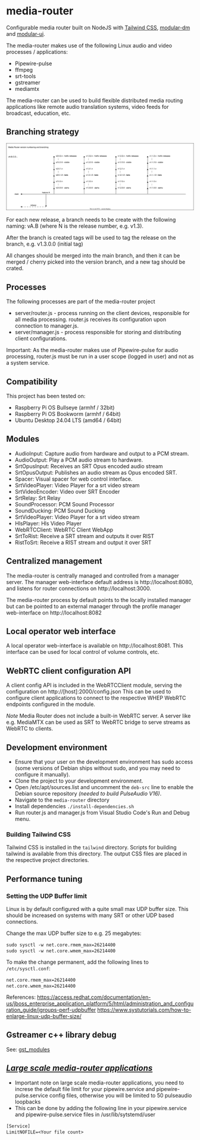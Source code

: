 # media-router

Configurable media router built on NodeJS with [Tailwind CSS](https://tailwindcss.com/), [modular-dm](https://github.com/bccsa/modular-dm) and [modular-ui](https://github.com/bccsa/modular-ui).

The media-router makes use of the following Linux audio and video processes / applications:

-   Pipewire-pulse
-   ffmpeg
-   srt-tools
-   gstreamer
-   mediamtx

The media-router can be used to build flexible distributed media routing applications like remote audio translation systems, video feeds for broadcast, education, etc.

## Branching strategy

<img src="./doc/version-numbering-and-branching.drawio.svg">

For each new release, a branch needs to be create with the following naming: vA.B (where N is the release number, e.g. v1.3).

After the branch is created tags will be used to tag the release on the branch, e.g. v1.3.0.0 (initial tag)

All changes should be merged into the main branch, and then it can be merged / cherry picked into the version branch, and a new tag should be crated.

## Processes

The following processes are part of the media-router project

-   server/router.js - process running on the client devices, responsible for all media processing. router.js receives its configuration upon connection to manager.js.
-   server/manager.js - process responsible for storing and distributing client configurations.

Important: As the media-router makes use of Pipewire-pulse for audio processing, router.js must be run in a user scope (logged in user) and not as a system service.

## Compatibility

This project has been tested on:

-   Raspberry Pi OS Bullseye (armhf / 32bit)
-   Raspberry Pi OS Bookworm (armhf / 64bit)
-   Ubuntu Desktop 24.04 LTS (amd64 / 64bit)

## Modules

-   AudioInput: Capture audio from hardware and output to a PCM stream.
-   AudioOutput: Play a PCM audio stream to hardware.
-   SrtOpusInput: Receives an SRT Opus encoded audio stream
-   SrtOpusOutput: Publishes an audio stream as Opus encoded SRT.
-   Spacer: Visual spacer for web control interface.
-   SrtVideoPlayer: Video Player for a srt video stream
-   SrtVideoEncoder: Video over SRT Encoder
-   SrtRelay: Srt Relay
-   SoundProcessor: PCM Sound Processor
-   SoundDucking: PCM Sound Ducking
-   SrtVideoPlayer: Video Player for a srt video stream
-   HlsPlayer: Hls Video Player
-   WebRTCClient: WebRTC Client WebApp
-   SrtToRist: Receive a SRT stream and outputs it over RIST
-   RistToSrt: Receive a RIST stream and output it over SRT

## Centralized management

The media-router is centrally managed and controlled from a manager server. The manager web-interface default address is http://localhost:8080, and listens for router connections on http://localhost:3000.

The media-router process by default points to the locally installed manager but can be pointed to an external manager through the profile manager web-interface on http://localhost:8082

## Local operator web interface

A local operator web-interface is available on http://localhost:8081. This interface can be used for local control of volume controls, etc.

## WebRTC client configuration API
A client config API is included in the WebRTCClient module, serving the configuration on http://[host]:2000/config.json
This can be used to configure client applications to connect to the respective WHEP WebRTC endpoints configured in the module.

*Note* Media Router does not include a built-in WebRTC server. A server like e.g. MediaMTX can be used as SRT to WebRTC bridge to serve streams as WebRTC to clients.

## Development environment

-   Ensure that your user on the development environment has sudo access (some versions of Debian ships without sudo, and you may need to configure it manually).
-   Clone the project to your development environment.
-   Open /etc/apt/sources.list and uncomment the `deb-src` line to enable the Debian source repository _(needed to build PulseAudio V16)_.
-   Navigate to the `media-router` directory
-   Install dependencies `./install-dependencies.sh`
-   Run router.js and manager.js from Visual Studio Code's Run and Debug menu.

### Building Tailwind CSS

Tailwind CSS is installed in the `tailwind` directory. Scripts for building tailwind is available from this directory. The output CSS files are placed in the respective project directories.

## Performance tuning

### Setting the UDP Buffer limit

Linux is by default configured with a quite small max UDP buffer size. This should be increased on systems with many SRT or other UDP based connections.

Change the max UDP buffer size to e.g. 25 megabytes:

```shell
sudo sysctl -w net.core.rmem_max=26214400
sudo sysctl -w net.core.wmem_max=26214400
```

To make the change permanent, add the following lines to `/etc/sysctl.conf`:

```shell
net.core.rmem_max=26214400
net.core.wmem_max=26214400
```

References:
https://access.redhat.com/documentation/en-us/jboss_enterprise_application_platform/5/html/administration_and_configuration_guide/jgroups-perf-udpbuffer
https://www.systutorials.com/how-to-enlarge-linux-udp-buffer-size/

## Gstreamer c++ library debug

See: [gst_modules](./server/gst_modules/SrtVideoPlayer/README.md)

## **_[Large scale media-router applications](https://teams.microsoft.com/l/message/19:c03ee3df-2ced-415b-a03b-8721d514d3d6_c7308394-f7b9-4a7e-8510-ffb8a5e8b271@unq.gbl.spaces/1709803010063?context=%7B%22contextType%22%3A%22chat%22%7Dexir)_**

-   Important note on large scale media-router applications, you need to increse the default file limit for your pipewire.service and pipewire-pulse.service config files, otherwise you will be limited to 50 pulseaudio loopbacks
-   This can be done by adding the following line in your pipewire.service and pipewire-pulse.service files in /usr/lib/sytstemd/user

```
[Service]
LimitNOFILE=<Your file count>
```
